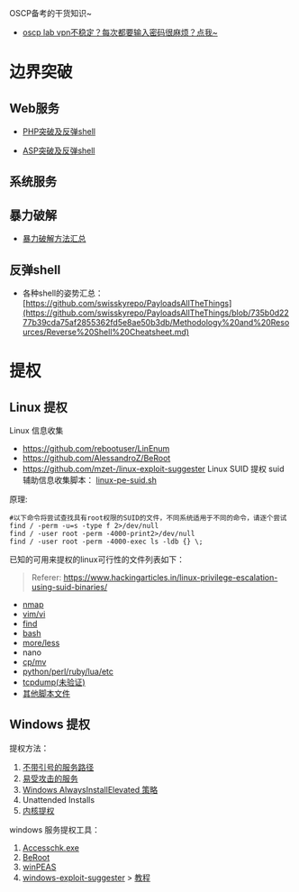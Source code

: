 OSCP备考的干货知识~
- [oscp lab vpn不稳定？每次都要输入密码很麻烦？点我~](https://github.com/Jewel591/OSCP-Tips/blob/master/others/%E5%85%B3%E4%BA%8Eopenvpn.md)

# 边界突破
## Web服务
- [PHP突破及反弹shell](https://github.com/Jewel591/OSCP/blob/master/PHP-reverse-shell/README.md)

- [ASP突破及反弹shell](https://github.com/Jewel591/OSCP/blob/master/ASP-reverse-shell/README.md)

## 系统服务
## 暴力破解
- [暴力破解方法汇总](https://github.com/Jewel591/OSCP-Tips/blob/master/Brute-Force.md)

## 反弹shell
- 各种shell的姿势汇总：[https://github.com/swisskyrepo/PayloadsAllTheThings](https://github.com/swisskyrepo/PayloadsAllTheThings/blob/735b0d2277b39cda75af2855362fd5e8ae50b3db/Methodology%20and%20Resources/Reverse%20Shell%20Cheatsheet.md)

# 提权
## Linux 提权
Linux 信息收集
- https://github.com/rebootuser/LinEnum
- https://github.com/AlessandroZ/BeRoot
- https://github.com/mzet-/linux-exploit-suggester
Linux SUID 提权
suid 辅助信息收集脚本：
[linux-pe-suid.sh](https://github.com/Jewel591/OSCP/blob/master/Linux-SUID-PE/linux-pe-suid.sh)

原理:
```
#以下命令将尝试查找具有root权限的SUID的文件，不同系统适用于不同的命令，请逐个尝试
find / -perm -u=s -type f 2>/dev/null
find / -user root -perm -4000-print2>/dev/null
find / -user root -perm -4000-exec ls -ldb {} \;
```
已知的可用来提权的linux可行性的文件列表如下：

> Referer: https://www.hackingarticles.in/linux-privilege-escalation-using-suid-binaries/

- [nmap](https://github.com/Jewel591/OSCP/blob/master/Linux-SUID-PE/nmap.md)
- [vim/vi](https://github.com/Jewel591/OSCP/blob/master/Linux-SUID-PE/vim.md)
- [find](https://github.com/Jewel591/OSCP/blob/master/Linux-SUID-PE/find.md)
- [bash](https://github.com/Jewel591/OSCP/blob/master/Linux-SUID-PE/bash.md)
- [more/less](https://github.com/Jewel591/OSCP/blob/master/Linux-SUID-PE/less-more.md)
- nano
- [cp/mv](https://github.com/Jewel591/OSCP/blob/master/Linux-SUID-PE/cp-move.md)
- [python/perl/ruby/lua/etc](https://github.com/Jewel591/OSCP/blob/master/Linux-SUID-PE/python-perl-ruby-lua-etc.md)
- [tcpdump(未验证)](https://github.com/Jewel591/OSCP/blob/master/Linux-SUID-PE/tcpdump.md)
- [其他脚本文件](https://github.com/Jewel591/OSCP/blob/master/Linux-SUID-PE/other-script-file.md)

## Windows 提权
提权方法：
1. [不带引号的服务路径](https://github.com/Jewel591/OSCP/blob/master/PostExploit/WindowsPE/PathwithoutQuotation.md)
2. [易受攻击的服务](https://github.com/Jewel591/OSCP/blob/master/PostExploit/WindowsPE/Accesschk.md)
3. [Windows AlwaysInstallElevated 策略](https://github.com/Jewel591/OSCP/blob/master/PostExploit/WindowsPE/AlwaysInstallElevated.md)
4. Unattended Installs
5. [内核提权](https://github.com/Jewel591/OSCP/blob/master/PostExploit/WindowsPE/Kernel_Exploit.md)

windows 服务提权工具：
1. [Accesschk.exe](https://github.com/Jewel591/OSCP/blob/master/PostExploit/WindowsPE/Accesschk.md)
2. [BeRoot](https://github.com/AlessandroZ/BeRoot/tree/master/Windows)
3. [winPEAS](https://github.com/carlospolop/privilege-escalation-awesome-scripts-suite/tree/master/winPEAS/winPEASexe/winPEAS/bin/Obfuscated%20Releases)
4. [windows-exploit-suggester](https://github.com/AonCyberLabs/Windows-Exploit-Suggester) > [教程](https://www.notion.so/Windows-60898e79f361472ea1939775d4536eb3)
